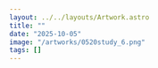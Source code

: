 ```yaml
---
layout: ../../layouts/Artwork.astro
title: ""
date: "2025-10-05"
image: "/artworks/0520study_6.png"
tags: []
---
```


